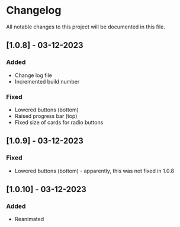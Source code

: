 # Changelog

All notable changes to this project will be documented in this file.

## [1.0.8] - 03-12-2023

### Added

- Change log file
- Incremented build number

### Fixed

- Lowered buttons (bottom)
- Raised progress bar (top)
- Fixed size of cards for radio buttons

## [1.0.9] - 03-12-2023

### Fixed

- Lowered buttons (bottom) - apparently, this was not fixed in 1.0.8

## [1.0.10] - 03-12-2023

### Added

- Reanimated
